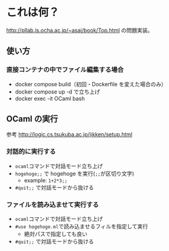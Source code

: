 # これは何？

http://pllab.is.ocha.ac.jp/~asai/book/Top.html の問題実装。

## 使い方

### 直接コンテナの中でファイル編集する場合

- docker compose build（初回・Dockerfile を変えた場合のみ）
- docker compose up -d で立ち上げ
- docker exec -it OCaml bash

## OCaml の実行

参考
http://logic.cs.tsukuba.ac.jp/jikken/setup.html

### 対話的に実行する

- `ocaml`コマンドで対話モード立ち上げ
- `hogehoge;;` で hogehoge を実行(`;;`が区切り文字)
  - example: `1+2*3;;`
- `#quit;;` で対話モードから抜ける

### ファイルを読み込ませて実行する

- `ocaml`コマンドで対話モード立ち上げ
- `#use hogehoge.ml`で読み込ませるフィルを指定して実行
  - 絶対パスで指定しても良い
- `#quit;;` で対話モードから抜ける
